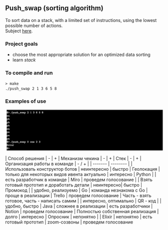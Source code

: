 ## Push_swap (sorting algorithm)
To sort data on a stack, with a limited set of instructions, using
the lowest possible number of actions.  
Subject [here](https://github.com/veganwaldon/push_swap/blob/main/push_swap.pdf).

### Project goals
- choose the most appropriate solution for an optimized data sorting
- learn *stack*

### To compile and run
```
> make
./push_swap 2 1 3 6 5 8
```

### Examples of use
![example](https://github.com/veganwaldon/push_swap/blob/main/example.jpg)

| Способ решения | - | + | Механизм чекина | - | + | Стек | - | + | Организация работы в команде | - / + |
| ------- | -------- |
| Использовать конструктор ботов | неинтересно | быстро | Геолокация | только для некоторых видов ивента актуально | интересно | Python |  |есть разработчик в команде | Miro | проведем голосование | 
|  Взять готовый прототип и доработать детали  | неинтересно| быстро | Промокод |  | удобно, реализуемо | Go | команда незнакома с Go | проще в реализации | Trello | проведем голосование
|  Часть - взять готовое, часть - написать самим  |  | интересно, оптимально | QR - код |  | удобно, быстро | Java | сложнее в реализации | есть разработчики | Notion | проведем голосование 
|  Полностью собственная реализация  | долго | интересно | Опросник | непонятно |  | Elixir | непонятно | есть готовый прототип | zoom-созвоны | проведем голосование
